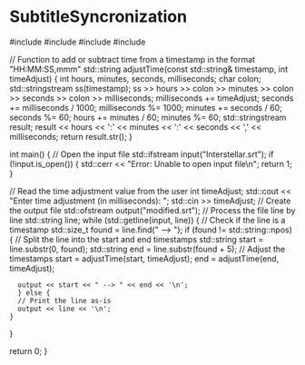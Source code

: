 # SubtitleSyncronization

#include <iostream>
#include <fstream>
#include <sstream>
#include <string>

// Function to add or subtract time from a timestamp in the format "HH:MM:SS,mmm"
std::string adjustTime(const std::string& timestamp, int timeAdjust) {
  int hours, minutes, seconds, milliseconds;
  char colon;
  std::stringstream ss(timestamp);
  ss >> hours >> colon >> minutes >> colon >> seconds >> colon >> milliseconds;
  milliseconds += timeAdjust;
  seconds += milliseconds / 1000;
  milliseconds %= 1000;
  minutes += seconds / 60;
  seconds %= 60;
  hours += minutes / 60;
  minutes %= 60;
  std::stringstream result;
  result << hours << ':' << minutes << ':' << seconds << ',' << milliseconds;
  return result.str();
}

int main() {
  // Open the input file
  std::ifstream input("Interstellar.srt");
  if (!input.is_open()) {
    std::cerr << "Error: Unable to open input file\n";
    return 1;
  }

  // Read the time adjustment value from the user
  int timeAdjust;
  std::cout << "Enter time adjustment (in milliseconds): ";
  std::cin >> timeAdjust;
// Create the output file
  std::ofstream output("modified.srt");
  // Process the file line by line
  std::string line;
  while (std::getline(input, line)) {
    // Check if the line is a timestamp
    std::size_t found = line.find(" --> ");
    if (found != std::string::npos) {
      // Split the line into the start and end timestamps
      std::string start = line.substr(0, found);
      std::string end = line.substr(found + 5);
      // Adjust the timestamps
      start = adjustTime(start, timeAdjust);
      end = adjustTime(end, timeAdjust);

      output << start << " --> " << end << '\n';
      } else {
      // Print the line as-is
      output << line << '\n';
    }
  }

  return 0;
}

